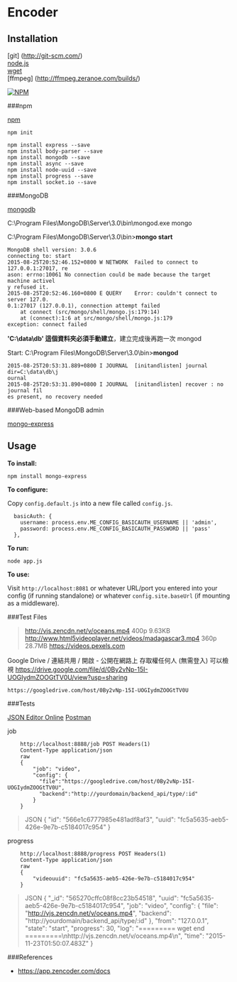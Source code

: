 # Encoder

## Installation

[git] (http://git-scm.com/)  
[node.js](http://nodejs.org/download/)  
[wget](https://eternallybored.org/misc/wget/)  
[ffmpeg] (http://ffmpeg.zeranoe.com/builds/)  

[![NPM](https://nodei.co/npm/express.png?downloads=true&stars=true)](https://www.npmjs.com/package/express)

###npm

[npm](https://www.npmjs.com)

`npm init`

`npm install express --save`  
`npm install body-parser --save`  
`npm install mongodb --save`  
`npm install async --save`  
`npm install node-uuid --save`  
`npm install progress --save`  
`npm install socket.io --save`  


###MongoDB 

[mongodb](https://www.mongodb.org)

C:\Program Files\MongoDB\Server\3.0\bin\mongod.exe mongo


C:\Program Files\MongoDB\Server\3.0\bin>**mongo start**
```
MongoDB shell version: 3.0.6
connecting to: start
2015-08-25T20:52:46.152+0800 W NETWORK  Failed to connect to 127.0.0.1:27017, re
ason: errno:10061 No connection could be made because the target machine activel
y refused it.
2015-08-25T20:52:46.160+0800 E QUERY    Error: couldn't connect to server 127.0.
0.1:27017 (127.0.0.1), connection attempt failed
    at connect (src/mongo/shell/mongo.js:179:14)
    at (connect):1:6 at src/mongo/shell/mongo.js:179
exception: connect failed
```
**'C:\data\db\' 這個資料夾必須手動建立**，建立完成後再跑一次 mongod

Start: C:\Program Files\MongoDB\Server\3.0\bin>**mongod**
```
2015-08-25T20:53:31.889+0800 I JOURNAL  [initandlisten] journal dir=C:\data\db\j
ournal
2015-08-25T20:53:31.890+0800 I JOURNAL  [initandlisten] recover : no journal fil
es present, no recovery needed
```

###Web-based MongoDB admin

[mongo-express](http://andzdroid.github.io/mongo-express/)

Usage
-----

**To install:**

    npm install mongo-express

**To configure:**

Copy `config.default.js` into a new file called `config.js`.

```
  basicAuth: {
    username: process.env.ME_CONFIG_BASICAUTH_USERNAME || 'admin',
    password: process.env.ME_CONFIG_BASICAUTH_PASSWORD || 'pass'
  },

```

**To run:**

    node app.js

**To use:**

Visit `http://localhost:8081` or whatever URL/port you entered into your
config (if running standalone) or whatever `config.site.baseUrl` (if mounting
as a middleware).


###Test Files

>http://vjs.zencdn.net/v/oceans.mp4 400p 9.63KB
 http://www.html5videoplayer.net/videos/madagascar3.mp4 360p 28.7MB
 https://videos.pexels.com


Google Drive / 連結共用 / 開啟 - 公開在網路上  存取權任何人 (無需登入) 可以檢視
https://drive.google.com/file/d/0By2vNp-15I-UOGIydmZOOGtTV0U/view?usp=sharing
```
https://googledrive.com/host/0By2vNp-15I-UOGIydmZOOGtTV0U
```


###Tests

[JSON Editor Online](http://jsoneditoronline.org)
[Postman](https://chrome.google.com/webstore/detail/postman/fhbjgbiflinjbdggehcddcbncdddomop)

job
```
    http://localhost:8888/job POST Headers(1)
    Content-Type application/json
    raw
    {
        "job": "video",
        "config": {
          "file":"https://googledrive.com/host/0By2vNp-15I-UOGIydmZOOGtTV0U", 
          "backend":"http://yourdomain/backend_api/type/:id"
        }
    }
```

>JSON
{
    "id": "566e1c6777985e481adf8af3",
    "uuid": "fc5a5635-aeb5-426e-9e7b-c5184017c954"
}

progress
```
    http://localhost:8888/progress POST Headers(1)
    Content-Type application/json
    raw
    {
        "videouuid": "fc5a5635-aeb5-426e-9e7b-c5184017c954"
    }
```
>JSON
{
    "_id": "565270cffc08f8cc23b54518",
    "uuid": "fc5a5635-aeb5-426e-9e7b-c5184017c954",
    "job": "video",
    "config": {
        "file": "http://vjs.zencdn.net/v/oceans.mp4",
        "backend": "http://yourdomain/backend_api/type/:id"
    },
    "from": "127.0.0.1",
    "state": "start",
    "progress": 30,
    "log": "========= wget end =========\nhttp://vjs.zencdn.net/v/oceans.mp4\n",
    "time": "2015-11-23T01:50:07.483Z"
}


###References 
* https://app.zencoder.com/docs